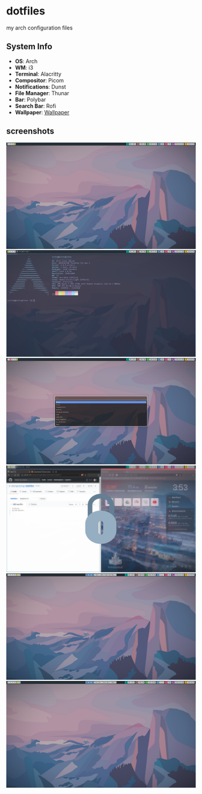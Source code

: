 # dotfiles
my arch configuration files

## System Info
* **OS**: Arch
* **WM**: i3
* **Terminal**: Alacritty
* **Compositor**: Picom
* **Notifications**: Dunst
* **File Manager**: Thunar
* **Bar**: Polybar
* **Search Bar**: Rofi
* **Wallpaper**: [Wallpaper](/.wallpapers/MountN.png)


## screenshots
![Main Page](/screenshots/wallpaper.png)
![Alacritty](/screenshots/terminal.png)
![Rofi](/screenshots/rofi.png)
![Lock Screen](/screenshots/lock.png)
![Spotify Playing](/screenshots/playing_music.png)
![Spotify Paused](/screenshots/paused_music.png)
